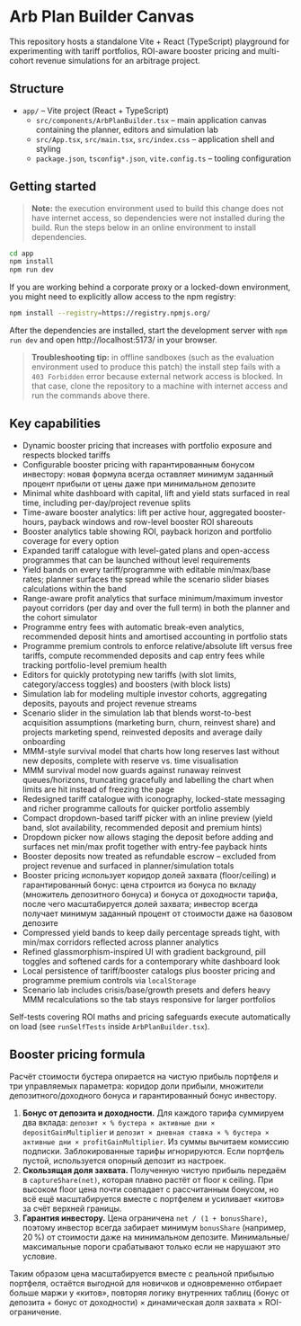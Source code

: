 # Arb Plan Builder Canvas

This repository hosts a standalone Vite + React (TypeScript) playground for experimenting with tariff portfolios, ROI-aware booster pricing and multi-cohort revenue simulations for an arbitrage project.

## Structure

- `app/` – Vite project (React + TypeScript)
  - `src/components/ArbPlanBuilder.tsx` – main application canvas containing the planner, editors and simulation lab
  - `src/App.tsx`, `src/main.tsx`, `src/index.css` – application shell and styling
  - `package.json`, `tsconfig*.json`, `vite.config.ts` – tooling configuration

## Getting started

> **Note:** the execution environment used to build this change does not have internet access, so dependencies were not installed during the build. Run the steps below in an online environment to install dependencies.

```bash
cd app
npm install
npm run dev
```

If you are working behind a corporate proxy or a locked-down environment, you might need to explicitly allow access to the npm registry:

```bash
npm install --registry=https://registry.npmjs.org/
```

After the dependencies are installed, start the development server with `npm run dev` and open http://localhost:5173/ in your browser.

> **Troubleshooting tip:** in offline sandboxes (such as the evaluation environment used to produce this patch) the install step fails with a `403 Forbidden` error because external network access is blocked. In that case, clone the repository to a machine with internet access and run the commands above there.

## Key capabilities

- Dynamic booster pricing that increases with portfolio exposure and respects blocked tariffs
- Configurable booster pricing with гарантированным бонусом инвестору: новая формула всегда оставляет минимум заданный процент прибыли от цены даже при минимальном депозите
- Minimal white dashboard with capital, lift and yield stats surfaced in real time, including per-day/project revenue splits
- Time-aware booster analytics: lift per active hour, aggregated booster-hours, payback windows and row-level booster ROI shareouts
- Booster analytics table showing ROI, payback horizon and portfolio coverage for every option
- Expanded tariff catalogue with level-gated plans and open-access programmes that can be launched without level requirements
- Yield bands on every tariff/programme with editable min/max/base rates; planner surfaces the spread while the scenario slider biases calculations within the band
- Range-aware profit analytics that surface minimum/maximum investor payout corridors (per day and over the full term) in both the planner and the cohort simulator
- Programme entry fees with automatic break-even analytics, recommended deposit hints and amortised accounting in portfolio stats
- Programme premium controls to enforce relative/absolute lift versus free tariffs, compute recommended deposits and cap entry fees while tracking portfolio-level premium health
- Editors for quickly prototyping new tariffs (with slot limits, category/access toggles) and boosters (with block lists)
- Simulation lab for modeling multiple investor cohorts, aggregating deposits, payouts and project revenue streams
- Scenario slider in the simulation lab that blends worst-to-best acquisition assumptions (marketing burn, churn, reinvest share) and projects marketing spend, reinvested deposits and average daily onboarding
- MMM-style survival model that charts how long reserves last without new deposits, complete with reserve vs. time visualisation
- MMM survival model now guards against runaway reinvest queues/horizons, truncating gracefully and labelling the chart when limits are hit instead of freezing the page
- Redesigned tariff catalogue with iconography, locked-state messaging and richer programme callouts for quicker portfolio assembly
- Compact dropdown-based tariff picker with an inline preview (yield band, slot availability, recommended deposit and premium hints)
- Dropdown picker now allows staging the deposit before adding and surfaces net min/max profit together with entry-fee payback hints
- Booster deposits now treated as refundable escrow – excluded from project revenue and surfaced in planner/simulation totals
- Booster pricing использует коридор долей захвата (floor/ceiling) и гарантированный бонус: цена строится из бонуса по
  вкладу (множитель депозитного бонуса) и бонуса от доходности тарифа, после чего масштабируется долей захвата; инвестор
  всегда получает минимум заданный процент от стоимости даже на базовом депозите
- Compressed yield bands to keep daily percentage spreads tight, with min/max corridors reflected across planner analytics
- Refined glassmorphism-inspired UI with gradient background, pill toggles and softened cards for a contemporary white dashboard look
- Local persistence of tariff/booster catalogs plus booster pricing and programme premium controls via `localStorage`
- Scenario lab includes crisis/base/growth presets and defers heavy MMM recalculations so the tab stays responsive for larger portfolios

Self-tests covering ROI maths and pricing safeguards execute automatically on load (see `runSelfTests` inside `ArbPlanBuilder.tsx`).

## Booster pricing formula

Расчёт стоимости бустера опирается на чистую прибыль портфеля и три управляемых параметра: коридор доли прибыли, множители депозитного/доходного бонуса и гарантированный бонус инвестору.

1. **Бонус от депозита и доходности.** Для каждого тарифа суммируем два вклада: `депозит × % бустера × активные дни × depositGainMultiplier`
   и `депозит × дневная ставка × % бустера × активные дни × profitGainMultiplier`. Из суммы вычитаем комиссию подписки. Заблокированные тарифы
   игнорируются. Если портфель пустой, используется опорный депозит из настроек.
2. **Скользящая доля захвата.** Полученную чистую прибыль передаём в `captureShare(net)`, которая плавно растёт от floor к ceiling. При высоком floor
   цена почти совпадает с рассчитанным бонусом, но всё ещё масштабируется вместе с портфелем и усиливает «китов» за счёт верхней границы.
3. **Гарантия инвестору.** Цена ограничена `net / (1 + bonusShare)`, поэтому инвестор всегда забирает минимум `bonusShare` (например, 20 %) от стоимости
   даже на минимальном депозите. Минимальные/максимальные пороги срабатывают только если не нарушают это условие.

Таким образом цена масштабируется вместе с реальной прибылью портфеля, остаётся выгодной для новичков и одновременно отбирает больше маржи у «китов», повторяя логику внутренних таблиц (бонус от депозита + бонус от доходности) × динамическая доля захвата × ROI-ограничение.
